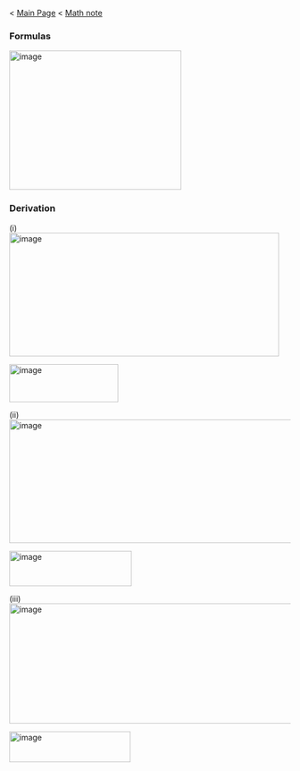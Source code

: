 < [Main Page](https://enginebeast.github.io/) < [Math note](https://enginebeast.github.io/math)

### Formulas
<img width="308" height="249" alt="image" src="https://github.com/user-attachments/assets/f1723cc7-24d1-4f1c-989d-0bf98da0df4f" />

### Derivation
(i)  
<img width="483" height="221" alt="image" src="https://github.com/user-attachments/assets/58691489-fe10-448c-b29f-0e40fda124fb" /><br>

<img width="195" height="68" alt="image" src="https://github.com/user-attachments/assets/081ea9de-0da2-48f1-9ff1-1bd8d9747891" /><br>

(ii)  
<img width="680" height="221" alt="image" src="https://github.com/user-attachments/assets/0d1ead00-be42-4745-99c4-617acb1c11e9" /><br>

<img width="219" height="63" alt="image" src="https://github.com/user-attachments/assets/2a24a1c2-b7e8-4dc4-be48-1a06b3526f2b" /><br>

(iii)  
<img width="662" height="215" alt="image" src="https://github.com/user-attachments/assets/559d296a-8745-49af-9208-9a053a990140" /><br>

<img width="217" height="55" alt="image" src="https://github.com/user-attachments/assets/da023122-cefd-45b3-a10c-be5262ed1cee" />
